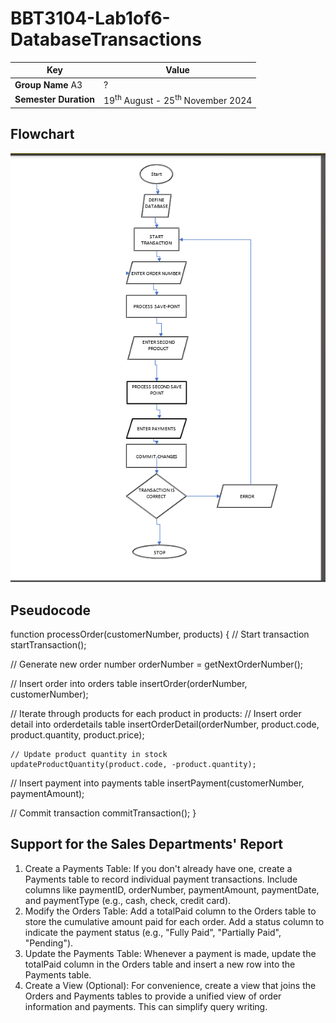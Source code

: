 # BBT3104-Lab1of6-DatabaseTransactions


| **Key**                                                               | Value                                                                                                                                                                              |
|---------------|---------------------------------------------------------|
| **Group Name**  A3                                                             | ? |
| **Semester Duration**                                                 | 19<sup>th</sup> August - 25<sup>th</sup> November 2024                                                                                                                       |

## Flowchart
![alt text](<Screenshot 2024-09-17 125148.png>)
## Pseudocode
function processOrder(customerNumber, products) {
  // Start transaction
  startTransaction();

  // Generate new order number
  orderNumber = getNextOrderNumber();

  // Insert order into orders table
  insertOrder(orderNumber, customerNumber);

  // Iterate through products
  for each product in products:
    // Insert order detail into orderdetails table
    insertOrderDetail(orderNumber, product.code, product.quantity, product.price);

    // Update product quantity in stock
    updateProductQuantity(product.code, -product.quantity);

  // Insert payment into payments table
  insertPayment(customerNumber, paymentAmount);

  // Commit transaction
  commitTransaction();
}
## Support for the Sales Departments' Report
1. Create a Payments Table:
If you don't already have one, create a Payments table to record individual payment transactions.
Include columns like paymentID, orderNumber, paymentAmount, paymentDate, and paymentType (e.g., cash, check, credit card).
2. Modify the Orders Table:
Add a totalPaid column to the Orders table to store the cumulative amount paid for each order.
Add a status column to indicate the payment status (e.g., "Fully Paid", "Partially Paid", "Pending").
3. Update the Payments Table:
Whenever a payment is made, update the totalPaid column in the Orders table and insert a new row into the Payments table.
4. Create a View (Optional):
For convenience, create a view that joins the Orders and Payments tables to provide a unified view of order information and payments. This can simplify query writing.